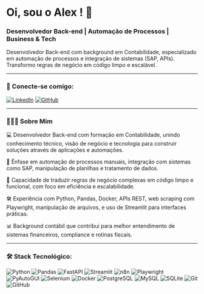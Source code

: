 # Oi, sou o Alex ! 👋


### Desenvolvedor Back-end | Automação de Processos | Business & Tech


Desenvolvedor Back-end com background em Contabilidade, especializado em automação de processos e integração de sistemas (SAP, APIs). Transformo regras de negócio em código limpo e escalável.



---



### 🔗 Conecte-se comigo:



[![LinkedIn](https://img.shields.io/badge/LinkedIn-0A66C2?style=for-the-badge&logo=linkedin&logoColor=white )](https://www.linkedin.com/in/alex-varela-ba8485378/)
[![GitHub](https://img.shields.io/badge/GitHub-181717?style=for-the-badge&logo=github&logoColor=white )](https://github.com/alexvarelagomes)



---



### 👨🏻‍💻 Sobre Mim



💻 Desenvolvedor Back-end com formação em Contabilidade, unindo conhecimento técnico, visão de negócio e tecnologia para construir soluções através de aplicações e automações. 

  



🔄 Ênfase em automação de processos manuais, integração com sistemas como SAP, manipulação de planilhas e tratamento de dados.

  



🧠 Capacidade de traduzir regras de negócio complexas em código limpo e funcional, com foco em eficiência e escalabilidade.

  



🛠️ Experiência com Python, Pandas, Docker, APIs REST, web scraping com Playwright, manipulação de arquivos, e uso de Streamlit para interfaces práticas.

  



📊 Background contábil que contribui para melhor entendimento de sistemas financeiros, compliance e rotinas fiscais.



---



### 🛠️ Stack Tecnológico:



![Python](https://img.shields.io/badge/Python-3776AB?style=for-the-badge&logo=python&logoColor=white )
![Pandas](https://img.shields.io/badge/Pandas-150458?style=for-the-badge&logo=pandas&logoColor=white )
![FastAPI](https://img.shields.io/badge/FastAPI-009688?style=for-the-badge&logo=fastapi&logoColor=white )
![Streamlit](https://img.shields.io/badge/Streamlit-FF4B4B?style=for-the-badge&logo=streamlit&logoColor=white )
![n8n](https://img.shields.io/badge/n8n-FF4747?style=for-the-badge&logo=n8n&logoColor=white)
![Playwright](https://img.shields.io/badge/Playwright-2EAD33?style=for-the-badge&logo=playwright&logoColor=white )
![PyAutoGUI](https://img.shields.io/badge/PyAutoGUI-5D3A9B?style=for-the-badge&logo=python&logoColor=white)
![Selenium](https://img.shields.io/badge/Selenium-43B02A?style=for-the-badge&logo=selenium&logoColor=white )
![Docker](https://img.shields.io/badge/Docker-2496ED?style=for-the-badge&logo=docker&logoColor=white )
![PostgreSQL](https://img.shields.io/badge/PostgreSQL-4169E1?style=for-the-badge&logo=postgresql&logoColor=white)
![MySQL](https://img.shields.io/badge/mysql-%234479A1.svg?style=for-the-badge&logo=mysql&logoColor=white )
![SQLite](https://img.shields.io/badge/SQLite-003B57?style=for-the-badge&logo=sqlite&logoColor=white )
![Git](https://img.shields.io/badge/Git-F05032?style=for-the-badge&logo=git&logoColor=white )
![GitHub](https://img.shields.io/badge/GitHub-181717?style=for-the-badge&logo=github&logoColor=white )
